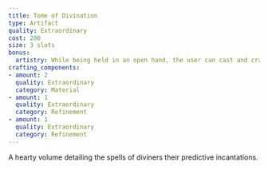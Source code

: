 ```yaml
---
title: Tome of Divination
type: Artifact
quality: Extraordinary
cost: 200
size: 3 slots
bonus:
  artistry: While being held in an open hand, the user can cast and craft spells using the Art of Divination.
crafting_components:
- amount: 2
  quality: Extraordinary
  category: Material
- amount: 1
  quality: Extraordinary
  category: Refinement 
- amount: 1
  quality: Extraordinary
  category: Refinement
---
```

A hearty volume detailing the spells of diviners their predictive incantations.